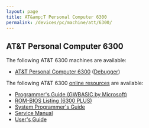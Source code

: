 ```yaml
---
layout: page
title: AT&amp;T Personal Computer 6300
permalink: /devices/pc/machine/att/6300/
---
```


AT&amp;T Personal Computer 6300
---

The following AT&amp;T 6300 machines are available:

* [AT&amp;T Personal Computer 6300](/devices/pc/machine/att/6300/cga/640kb/) ([Debugger](/devices/pc/machine/att/6300/cga/640kb/debugger/))

The following AT&amp;T 6300 [online resources](http://bitsavers.trailing-edge.com/pdf/att/6300/) are available:

* [Programmer's Guide (GWBASIC by Microsoft)](http://bitsavers.trailing-edge.com/pdf/att/6300/999-802-000IS_Programmers_Guide_PC6300_GWBASIC_by_Microsoft_1985.pdf)
* [ROM-BIOS Listing (6300 PLUS)](http://bitsavers.trailing-edge.com/pdf/att/6300/ATT_Personal_Computer_6300_Plus_-_ROM-BIOS_Listing_-_Rel_2.05_Issue_1_-_1986.pdf)
* [System Programmer's Guide](http://bitsavers.trailing-edge.com/pdf/att/6300/999-802-200IS_System_Programmers_Guide_PC6300_1985.pdf)
* [Service Manual](http://bitsavers.trailing-edge.com/pdf/att/6300/ATT_PC_6300_Service_Manual.pdf)
* [User's Guide](http://bitsavers.trailing-edge.com/pdf/att/6300/ATT_PC_6300_Users_Guide.pdf)
